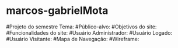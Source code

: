 # marcos-gabrielMota
#Projeto do semestre  Tema:
#Público-alvo:
#Objetivos do site:
#Funcionalidades do site:
#Usuário Administrador:
#Usuário Logado:
#Usuário Visitante:
#Mapa de Navegação:
#Wireframe:
